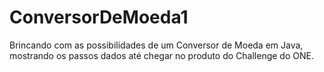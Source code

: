 # ConversorDeMoeda1
Brincando com as possibilidades de um Conversor de Moeda em Java, mostrando os passos dados até chegar no produto do Challenge do ONE.
